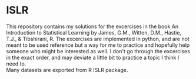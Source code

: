 # ISLR

This repository contains my solutions for the excercises in the book An Introduction to Statistical Learning by James, G.M., Witten, D.M., Hastie, T.J., & Tibshirani, R. The excercises are implemented in python, and are not meant to be used reference but a way for me to practice and hopefully help someone who might be interested as well. I don't go through the excercises in the exact order, and may deviate a little bit to practice a topic I think I need to.  
Many datasets are exported from R ISLR package.

